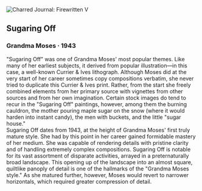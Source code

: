 <div class="artwork-of-the-day">
  <div class="container">
    <div class="img-wrapper">
      <img
        src="https://uploads2.wikiart.org/images/grandma-moses/sugaring-off-1943.jpg!Large.jpg"
        alt="Charred Journal: Firewritten V" />
    </div>
    <div class="artwork-detail">
      <div class="artwork-origin"> 
        <h2 class="artwork-name">Sugaring Off</h2>
        <h3 class="artist">
          Grandma Moses
                    ·  1943
        </h3>
      </div>
      <p class="description">
        <span class="artwork-description-text ng-binding" ng-bind-html="viewModel.ArtworkOfTheDay.Description | unsafe">"Sugaring Off" was one of Grandma Moses' most popular themes. Like many of her earliest subjects, it derived from popular illustration—in this case, a well-known Currier &amp; Ives lithograph. Although Moses did at the very start of her career sometimes copy compositions verbatim, she never tried to duplicate this Currier &amp; Ives print. Rather, from the start she freely combined elements from her primary source with vignettes from other sources and from her own imagination. Certain stock images do tend to recur in the "Sugaring Off" paintings, however, among them the burning cauldron, the mother pouring maple sugar on the snow (where it would harden into instant candy), the men with buckets, and the little "sugar house."
<br>Sugaring Off dates from 1943, at the height of Grandma Moses' first truly mature style. She had by this point in her career gained formidable mastery of her medium. She was capable of rendering details with pristine clarity and of handling extremely complex compositions. Sugaring Off is notable for its vast assortment of disparate activities, arrayed in a preternaturally broad landscape. This opening up of the landscape into an almost square, quiltlike panoply of detail is one of the hallmarks of the "Grandma Moses style." As she matured further, however, Moses would revert to narrower horizontals, which required greater compression of detail.</span>
                        <div class="text-shadow-container" ng-show="showShadow" style=""></div>
      </p>
    </div>
  </div>

</div>

